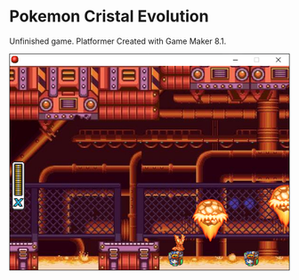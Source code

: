 # Pokemon Cristal Evolution

Unfinished game. Platformer
Created with Game Maker 8.1.

![Screenshot](https://github.com/timeblade0/pokemon_cristal_evolution/blob/main/screenshot.png)
